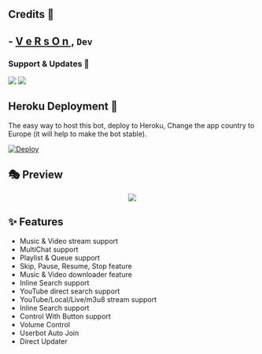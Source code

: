 


## Credits 💖

## - [V e R s O n ,](https://t.me/Q_X_I_T) ``Dev``

### Support & Updates 🎑
<a href="https://t.me/verson2005"><img src="https://img.shields.io/badge/Join-Group%20Support-blue.svg?style=for-the-badge&logo=Telegram"></a> <a href="https://t.me/verson205"><img src="https://img.shields.io/badge/Join-Updates%20Channel-blue.svg?style=for-the-badge&logo=Telegram"></a>

## Heroku Deployment 💜
The easy way to host this bot, deploy to Heroku, Change the app country to Europe (it will help to make the bot stable).

[![Deploy](https://www.herokucdn.com/deploy/button.svg)](https://heroku.com/deploy?template=https://github.com/islam-200555/verson)



## 🎭 Preview
<p align="center">
  <img src="https://telegra.ph/file/7a5d77d0e65d20a5b8c8b.jpg">
</p>

## ✨ Features
- Music & Video stream support
- MultiChat support
- Playlist & Queue support
- Skip, Pause, Resume, Stop feature
- Music & Video downloader feature
- Inline Search support
- YouTube direct search support
- YouTube/Local/Live/m3u8 stream support
- Inline Search support
- Control With Button support
- Volume Control
- Userbot Auto Join
- Direct Updater


